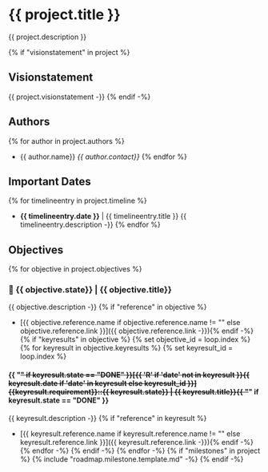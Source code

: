 # {{ project.title }}

{{ project.description }}

{% if "visionstatement" in project %}
## Visionstatement
{{ project.visionstatement -}}
{% endif -%}
## Authors
{% for author in project.authors %}
- {{ author.name}} *{{ author.contact}}*
{% endfor %}
## Important Dates
{% for timelineentry in project.timeline %}
- **{{ timelineentry.date }}** | {{ timelineentry.title }}
{{ timelineentry.description -}}
{% endfor %}
## Objectives
{% for objective in project.objectives %}
### 🚀 {{ objective.state}} | {{ objective.title}}
{{ objective.description -}}
{% if "reference" in objective %}
- [{{ objective.reference.name if objective.reference.name != "" else objective.reference.link }}]({{ objective.reference.link -}}){% endif -%}
{% if "keyresults" in objective %}
{% set objective_id = loop.index %} 
{% for keyresult in objective.keyresults %}
{% set keyresult_id = loop.index %}
#### {{ "~~" if keyresult.state == "DONE" }}[{{ 'R' if 'date' not in keyresult  }}{{ keyresult.date if 'date' in keyresult else keyresult_id  }}] **{{keyresult.requirement}}::{{ keyresult.state}}** | {{ keyresult.title}}{{ "~~" if keyresult.state == "DONE" }}
{{ keyresult.description -}}
{% if "reference" in keyresult %}
- [{{ keyresult.reference.name if keyresult.reference.name != "" else keyresult.reference.link }}]({{ keyresult.reference.link -}}){% endif -%}
{% endfor -%}
{% endif -%}
{% endfor -%}
 {% if "milestones" in project %}
{% include "roadmap.milestone.template.md" -%}
{% endif -%}